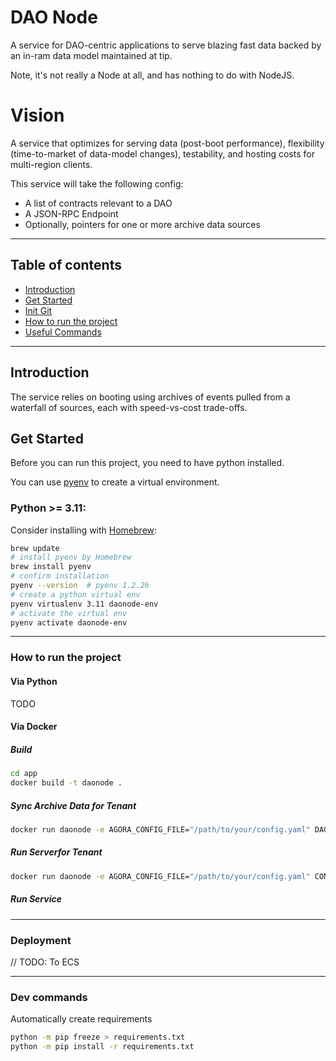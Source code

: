 # DAO Node

A service for DAO-centric applications to serve blazing fast data backed by an in-ram data model maintained at tip.  

Note, it's not really a Node at all, and has nothing to do with NodeJS.

# Vision

A service that optimizes for serving data (post-boot performance), flexibility (time-to-market of data-model changes), testability, and hosting costs for multi-region clients.

This service will take the following config:
- A list of contracts relevant to a DAO
- A JSON-RPC Endpoint
- Optionally, pointers for one or more archive data sources

----
## Table of contents
- [Introduction]()
- [Get Started](#getstarted)
- [Init Git](#git)
- [How to run the project](#run)
- [Useful Commands](#commands)

----
## Introduction <a name="introduction"></a>

The service relies on booting using archives of events pulled from a waterfall of sources, each with speed-vs-cost trade-offs.

## Get Started <a name="getstarted"></a>

Before you can run this project, you need to have python installed.

You can use [pyenv](https://github.com/pyenv/pyenv) to create a virtual environment.

### Python >= 3.11:
Consider installing with [Homebrew](https://docs.brew.sh/):
```bash
brew update
# install pyenv by Homebrew
brew install pyenv
# confirm installation
pyenv --version  # pyenv 1.2.26
# create a python virtual env
pyenv virtualenv 3.11 daonode-env
# activate the virtual env
pyenv activate daonode-env
```

----
### How to run the project <a name="run"></a>

#### Via Python

TODO 

#### Via Docker

##### Build
```bash
cd app
docker build -t daonode .
```

##### Sync Archive Data for Tenant
```bash
docker run daonode -e AGORA_CONFIG_FILE="/path/to/your/config.yaml" DAO_NODE_GCLOUD_BUCKET="daonode-us-public" CONTRACT_DEPLOYMENT="main" python app/cli.py sync-from-gcs .
```

##### Run Serverfor Tenant
```bash
docker run daonode -e AGORA_CONFIG_FILE="/path/to/your/config.yaml" CONTRACT_DEPLOYMENT="main"
```

##### Run Service


----
### Deployment

// TODO: To ECS

----
### Dev commands  <a name="commands"></a>

Automatically create requirements
```bash
python -m pip freeze > requirements.txt
python -m pip install -r requirements.txt
```

